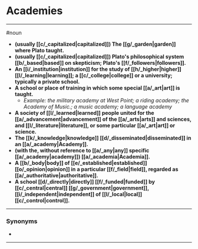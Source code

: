 # Academies
---
#noun
- **(usually [[c/_capitalized|capitalized]]) The [[g/_garden|garden]] where Plato taught.**
- **(usually [[c/_capitalized|capitalized]]) Plato's philosophical system [[b/_based|based]] on skepticism; Plato's [[f/_followers|followers]].**
- **An [[i/_institution|institution]] for the study of [[h/_higher|higher]] [[l/_learning|learning]]; a [[c/_college|college]] or a university; typically a private school.**
- **A school or place of training in which some special [[a/_art|art]] is taught.**
	- _Example: the military academy at West Point; a riding academy; the Academy of Music.; a music academy; a language academy_
- **A society of [[l/_learned|learned]] people united for the [[a/_advancement|advancement]] of the [[a/_arts|arts]] and sciences, and [[l/_literature|literature]], or some particular [[a/_art|art]] or science.**
- **The [[k/_knowledge|knowledge]] [[d/_disseminated|disseminated]] in an [[a/_academy|Academy]].**
- **(with the, without reference to [[a/_any|any]] specific [[a/_academy|academy]]) [[a/_academia|Academia]].**
- **A [[b/_body|body]] of [[e/_established|established]] [[o/_opinion|opinion]] in a particular [[f/_field|field]], regarded as [[a/_authoritative|authoritative]].**
- **A school [[d/_directly|directly]] [[f/_funded|funded]] by [[c/_central|central]] [[g/_government|government]], [[i/_independent|independent]] of [[l/_local|local]] [[c/_control|control]].**
---
### Synonyms
- 
---

